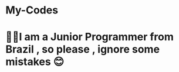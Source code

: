 # My-Codes
<h1>👨‍💻I am a Junior Programmer from Brazil , so please , ignore some mistakes 😊</h1>



